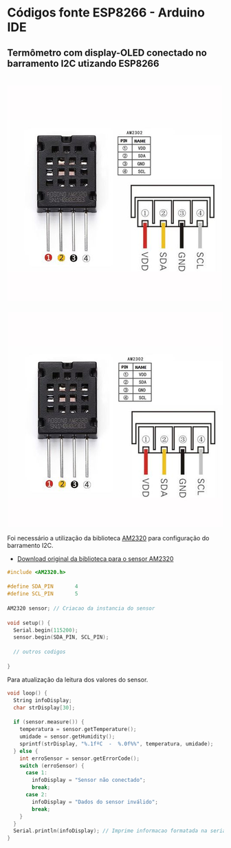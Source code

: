 # Códigos fonte ESP8266 - Arduino IDE

Termômetro com display-OLED conectado no barramento I2C utizando ESP8266
------
# ![Sensor AM2320](../../../Imagens/OKY3078-6.png)

<p align="center">
  <img src="../../../Imagens/OKY3078-6.png">
</p>

Foi necessário a utilização da biblioteca [AM2320](../../Bibliotecas/AM2320.zip "Biblioteca sensor AM2320 para uso no ESP8266") para configuração do barramento I2C.

* [Download original da biblioteca para o sensor AM2320](https://github.com/hibikiledo/AM2320)

```c++
#include <AM2320.h>

#define SDA_PIN       4
#define SCL_PIN       5

AM2320 sensor; // Criacao da instancia do sensor

void setup() {
  Serial.begin(115200);
  sensor.begin(SDA_PIN, SCL_PIN);
 
  // outros codigos
  
}  
```
Para atualização da leitura dos valores do sensor. 
```c++
void loop() {
  String infoDisplay;
  char strDisplay[30];
  
  if (sensor.measure()) {
    temperatura = sensor.getTemperature();
    umidade = sensor.getHumidity();
    sprintf(strDisplay, "%.1fºC  -  %.0f%%", temperatura, umidade);
  } else {
    int erroSensor = sensor.getErrorCode();
    switch (erroSensor) {
      case 1:
        infoDisplay = "Sensor não conectado";
        break;
      case 2:
        infoDisplay = "Dados do sensor inválido";
        break;
    }
  }
  Serial.println(infoDisplay); // Imprime informacao formatada na serial
}
```
